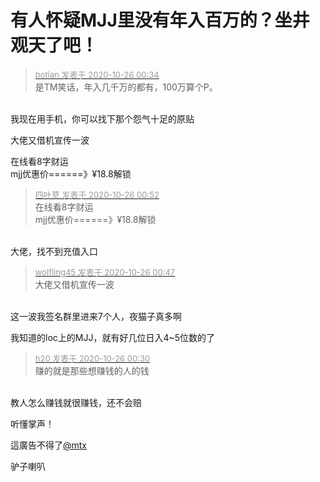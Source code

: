 # 有人怀疑MJJ里没有年入百万的？坐井观天了吧！


<div class="quote"><blockquote><font size="2"><a href="https://www.hostloc.com/forum.php?mod=redirect&amp;goto=findpost&amp;pid=9352058&amp;ptid=758430" target="_blank"><font color="#999999">botian 发表于 2020-10-26 00:34</font></a></font><br />
是TM笑话，年入几千万的都有，100万算个P。</blockquote></div><br />
我现在用手机，你可以找下那个怨气十足的原贴

大佬又借机宣传一波<img src="static/image/smiley/default/lol.gif" smilieid="12" border="0" alt="" /><img id="aimg_d3k60" onclick="zoom(this, this.src, 0, 0, 0)" class="zoom" src="https://cdn.jsdelivr.net/gh/hishis/forum-master/public/images/patch.gif" onmouseover="img_onmouseoverfunc(this)" onload="thumbImg(this)" border="0" alt="" />

在线看8字财运<br />
mjj优惠价======》¥18.8解锁

<div class="quote"><blockquote><font size="2"><a href="https://www.hostloc.com/forum.php?mod=redirect&amp;goto=findpost&amp;pid=9352085&amp;ptid=758430" target="_blank"><font color="#999999">四叶草 发表于 2020-10-26 00:52</font></a></font><br />
在线看8字财运<br />
mjj优惠价======》¥18.8解锁</blockquote></div><br />
大佬，找不到充值入口

<div class="quote"><blockquote><font size="2"><a href="https://www.hostloc.com/forum.php?mod=redirect&amp;goto=findpost&amp;pid=9352077&amp;ptid=758430" target="_blank"><font color="#999999">wolfling45 发表于 2020-10-26 00:47</font></a></font><br />
大佬又借机宣传一波</blockquote></div><br />
这一波我签名群里进来7个人，夜猫子真多啊

我知道的loc上的MJJ，就有好几位日入4~5位数的了

<div class="quote"><blockquote><font size="2"><a href="https://www.hostloc.com/forum.php?mod=redirect&amp;goto=findpost&amp;pid=9352046&amp;ptid=758430" target="_blank"><font color="#999999">h20 发表于 2020-10-26 00:30</font></a></font><br />
赚的就是那些想赚钱的人的钱</blockquote></div><br />
教人怎么赚钱就很赚钱，还不会赔<img id="aimg_HD9Zw" onclick="zoom(this, this.src, 0, 0, 0)" class="zoom" src="https://cdn.jsdelivr.net/gh/hishis/forum-master/public/images/patch.gif" onmouseover="img_onmouseoverfunc(this)" onload="thumbImg(this)" border="0" alt="" />

听懂掌声！

這廣告不得了<a href="https://www.hostloc.com/home.php?mod=space&amp;uid=19765" target="_blank">@mtx</a>

驴子喇叭
